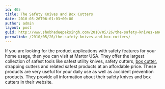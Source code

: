 ```yaml
---
id: 405
title: The Safety Knives and Box Cutters
date: 2010-05-26T06:01:03+00:00
author: admin
layout: post
guid: http://www.shobhadeepaksingh.com/2010/05/26/the-safety-knives-and-box-cutters/
permalink: /2010/05/26/the-safety-knives-and-box-cutters/
---
```

If you are looking for the product applications with safety features for your home usage, then you can visit at Martor USA. They offer the largest collection of safest tools like safest utility knives, safety cutters, [box cutter](http://www.martorusa.com/), strapping cutters and related safest products at an affordable price. These products are very useful for your daily use as well as accident prevention products. They provide all information about their safety knives and box cutters in their website.